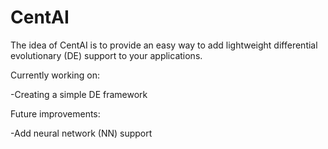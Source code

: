 # CentAI
The idea of CentAI is to provide an easy way to add lightweight differential evolutionary (DE) support to your applications.

Currently working on:

-Creating a simple DE framework

Future improvements:

-Add neural network (NN) support
